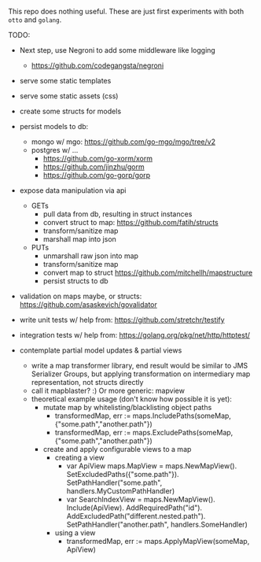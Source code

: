 This repo does nothing useful. These are just first experiments with both `otto` and `golang`.

TODO: 

* Next step, use Negroni to add some middleware like logging
  * https://github.com/codegangsta/negroni
* serve some static templates
* serve some static assets (css)
* create some structs for models
* persist models to db:
  * mongo w/ mgo: https://github.com/go-mgo/mgo/tree/v2
  * postgres w/ ...
    * https://github.com/go-xorm/xorm
    * https://github.com/jinzhu/gorm
    * https://github.com/go-gorp/gorp
* expose data manipulation via api
  * GETs
    * pull data from db, resulting in struct instances
    * convert struct to map: https://github.com/fatih/structs
    * transform/sanitize map
    * marshall map into json
  * PUTs
    * unmarshall raw json into map
    * transform/sanitize map
    * convert map to struct https://github.com/mitchellh/mapstructure
    * persist structs to db
* validation on maps maybe, or structs: https://github.com/asaskevich/govalidator
* write unit tests w/ help from: https://github.com/stretchr/testify
* integration tests w/ help from: https://golang.org/pkg/net/http/httptest/

* contemplate partial model updates & partial views
  * write a map transformer library, end result would be similar to JMS Serializer Groups, but applying transformation on intermediary map representation, not structs directly
  * call it mapblaster? :)  Or more generic: mapview
  * theoretical example usage (don't know how possible it is yet):
    * mutate map by whitelisting/blacklisting object paths
      * transformedMap, err := maps.IncludePaths(someMap, {"some.path","another.path"})
      * transformedMap, err := maps.ExcludePaths(someMap, {"some.path","another.path"})
    * create and apply configurable views to a map
      * creating a view
        * var ApiView maps.MapView = maps.NewMapView().
          SetExcludedPaths({"some.path"}).
          SetPathHandler("some.path", handlers.MyCustomPathHandler)
        * var SearchIndexView = maps.NewMapView().
          Include(ApiView).
          AddRequiredPath("id").
          AddExcludedPath("different.nested.path").
          SetPathHandler("another.path", handlers.SomeHandler)
      * using a view
        * transformedMap, err := maps.ApplyMapView(someMap, ApiView)
  
